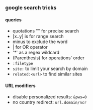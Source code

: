 ### google search tricks
#### queries 
- quotations "" for precise search
- [x..y] is for range search
- minus to exclude the word
- | for OR operator
- '*' as a regex wildcard
- (Parenthesis) for operations' order
- `:filetype`
- `site:` to limit your search by domain
- `related:<url>` to find similar sites



#### URL modifiers
- disable personalized results: `&pws=0`
- no country redirect: `url.domain/ncr`
